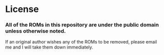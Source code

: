 # License

### All of the ROMs in this repository are under the public domain unless otherwise noted.

If an original author wishes any of the ROMs to be removed, please email me and I will take them down immediately.

